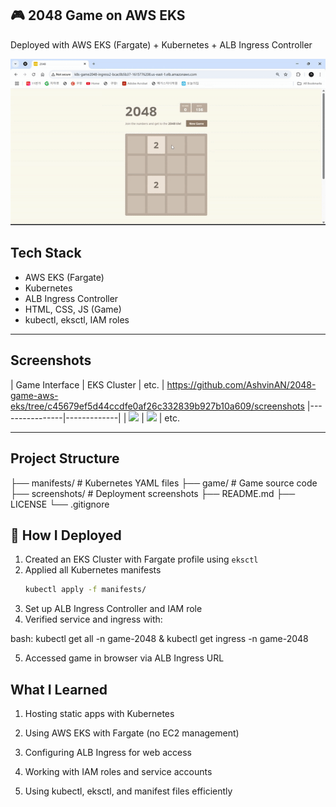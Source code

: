## 🎮 2048 Game on AWS EKS

Deployed with AWS EKS (Fargate) + Kubernetes + ALB Ingress Controller

![2048 Game Demo](https://raw.githubusercontent.com/AshvinAN/AshvinAN/main/2048-demo.gif)


##  Tech Stack

- AWS EKS (Fargate)
- Kubernetes
- ALB Ingress Controller
- HTML, CSS, JS (Game)
- kubectl, eksctl, IAM roles

---

##  Screenshots

| Game Interface | EKS Cluster | etc. | https://github.com/AshvinAN/2048-game-aws-eks/tree/c45679ef5d44ccdfe0af26c332839b927b10a609/screenshots
|----------------|-------------|
| ![](./screenshots/2048-Game-Console.png) | ![](./screenshots/EKS-cluster.png) | etc.

---

##  Project Structure

├── manifests/ # Kubernetes YAML files
├── game/ # Game source code
├── screenshots/ # Deployment screenshots
├── README.md
├── LICENSE
└── .gitignore

## 🚀 How I Deployed

1. Created an EKS Cluster with Fargate profile using `eksctl`
2. Applied all Kubernetes manifests  
   ```bash
   kubectl apply -f manifests/
3. Set up ALB Ingress Controller and IAM role
4. Verified service and ingress with:

bash:
kubectl get all -n game-2048
&
kubectl get ingress -n game-2048

5. Accessed game in browser via ALB Ingress URL

##  What I Learned
1. Hosting static apps with Kubernetes

2. Using AWS EKS with Fargate (no EC2 management)

3. Configuring ALB Ingress for web access

4. Working with IAM roles and service accounts

5. Using kubectl, eksctl, and manifest files efficiently

